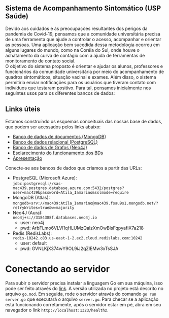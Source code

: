 Sistema de Acompanhamento Sintomático (USP Saúde)
--------
Devido aos cuidados e às preocupações resultantes dos perigos da pandemia de Covid-19, pensamos que a comunidade universitária precisa de uma ferramenta que ajude a controlar o acesso, acompanhar e orientar as pessoas. Uma aplicação bem sucedida dessa metodologia ocorreu em alguns lugares do mundo, como na Coréia do Sul, onde houve o achatamento da curva de contágio com a ajuda de ferramentas de monitoramento de contato social. \
O objetivo do sistema proposto é orientar e ajudar os alunos, professores e funcionários da comunidade universitária por meio do acompanhamento de quadros sintomáticos, situação vacinal e exames. Além disso, o sistema permitiria enviar notificações para os usuários que tiveram contato com indivíduos que testaram positivo. Para tal, pensamos inicialmente nos seguintes usos para os diferentes bancos de dados:

Links úteis
----
Estamos construíndo os esquemas conceituais das nossas base de dados, que podem ser acessados pelos links abaixo:
- [Banco de dados de documentos (MongoDB)](https://lucid.app/lucidchart/939746f5-38e5-4a29-9721-b0783e184e40/edit?invitationId=inv_85e84339-061e-4765-ac10-c51ca6d9fffa)
- [Banco de dados relacional (PostgreSQL)](https://lucid.app/lucidchart/843e66f8-f029-49cd-8bf7-0d8a65f6b385/edit?invitationId=inv_fc2ca232-6bcf-4a00-862f-46e2be9dc952)
- [Banco de dados de Grafos (Neo4J)](https://lucid.app/lucidchart/422e7106-4ef4-41e3-83c2-07dbb354022c/edit?invitationId=inv_dfef46f2-1964-4f8f-831b-11a692c9020d) 
- [Esclarecimento do funcionamento dos BDs](https://docs.google.com/document/d/1ogJMdn4OgbnGiW7WrHYYl2R29OkIyDyG7kjJ5a6FRAU/edit?usp=sharing)
- [Apresentação](https://docs.google.com/presentation/d/1jRMrtB4VZ2IffKIPk2C2ZEkr3Ck8qOOpAB04Yc3mH2A/edit?usp=sharing)

Conecte-se aos bancos de dados que criamos a partir das URLs:
- PostgreSQL (Microsoft Azure):  
```jdbc:postgresql://sas-mac439.postgres.database.azure.com:5432/postgres?user=mac439&password=Atila_Iamarino&sslmode=require```
- MongoDB (Atlas):  
```mongodb+srv://mac439:Atila_Iamarino@mac439.fsau9s1.mongodb.net/?retryWrites=true&w=majority```
- Neo4J (Aura):  
```neo4j+s://3184388f.databases.neo4j.io```
    - user: neo4j
    - pwd: ArbFLmo6VLVl1qHLUMzQalzXmOwBlsFqpyafiX7a218
- Redis (RedisLabs):  
```redis-10242.c83.us-east-1-2.ec2.cloud.redislabs.com:10242```
    - user: default
    - pwd: GVNLKjX374wY9OL9iJ2qZlEMw3xTsSJA


# Conectando ao servidor

Para subir o servidor precisa instalar a linguagem Go em sua máquina, isso pode ser feito através do [link](https://go.dev/doc/install). A versão utilizada no projeto está descrito no arquivo `go.mod`.
Em seguida, rode o servidor através do comando `go run server.go` que executará o arquivo `server.go`.
Para checar se a aplicação está funcionando corretamente, após o servidor estar em pé, abra em seu navegador o link `http://localhost:1323/healthz`.